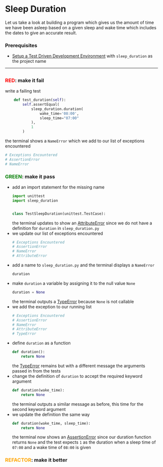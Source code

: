 # Sleep Duration

Let us take a look at building a program which gives us the amount of time we have been asleep based on a given sleep and wake time which includes the dates to give an accurate result.

### Prerequisites

- [Setup a Test Driven Development Environment](./TDD_SETUP.md) with `sleep_duration` as the project name

---

##

### <span style="color:red">**RED**</span>: make it fail

write a failing test
```python
    def test_duration(self):
        self.assertEqual(
            sleep_duration.duration(
                wake_time='08:00',
                sleep_time="07:00"
            ),
            1
        )
```

the terminal shows a `NameError` which we add to our list of exceptions encountered

```python
# Exceptions Encountered
# AssertionError
# NameError
```

### <span style="color:green">**GREEN**</span>: make it pass

- add an import statement for the missing name
    ```python
    import unittest
    import sleep_duration


    class TestSleepDuration(unittest.TestCase):
    ```
    the terminal updates to show an [AttributeError](./ATTRIBUTE_ERROR.md) since we do not have a definition for `duration` in `sleep_duration.py`
- we update our list of exceptions encountered
    ```python
    # Exceptions Encountered
    # AssertionError
    # NameError
    # AttributeError
    ```
- add a name to `sleep_duration.py` and the terminal displays a `NameError`
    ```python
    duration
    ```
- make `duration` a variable by assigning it to the null value `None`
    ```python
    duration = None
    ```
    the terminal outputs a [TypeError](./TYPE_ERROR.md) because `None` is not callable
- we add the exception to our running list
    ```python
    # Exceptions Encountered
    # AssertionError
    # NameError
    # AttributeError
    # TypeError
    ```
- define `duration` as a function
    ```python
    def duration():
        return None
    ```
    the [TypeError](./TYPE_ERROR.md) remains but with a different message the arguments passed in from the tests
- change the definition of `duration` to accept the required keyword argument
    ```python
    def duration(wake_time):
        return None
    ```
    the terminal outputs a similar message as before, this time for the second keyword argument
- we update the definition the same way
    ```python
    def duration(wake_time, sleep_time):
        return None
    ```
    the terminal now shows an [AssertionError](./ASSERTION_ERROR.md) since our duration function returns `None` and the test expects `1` as the duration when a sleep time of `07:00` and a wake time of `08:00` is given

### <span style="color:orange">**REFACTOR**</span>: make it better